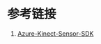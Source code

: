 







# 参考链接

1. [Azure-Kinect-Sensor-SDK](https://github.com/microsoft/Azure-Kinect-Sensor-SDK)

